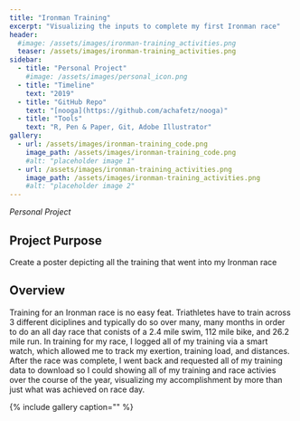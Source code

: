 ```yaml
---
title: "Ironman Training"
excerpt: "Visualizing the inputs to complete my first Ironman race"
header:
  #image: /assets/images/ironman-training_activities.png
  teaser: /assets/images/ironman-training_activities.png
sidebar:
  - title: "Personal Project"
    #image: /assets/images/personal_icon.png
  - title: "Timeline"
    text: "2019"
  - title: "GitHub Repo"
    text: "[nooga](https://github.com/achafetz/nooga)"
  - title: "Tools"
    text: "R, Pen & Paper, Git, Adobe Illustrator"
gallery:
  - url: /assets/images/ironman-training_code.png
    image_path: /assets/images/ironman-training_code.png
    #alt: "placeholder image 1"
  - url: /assets/images/ironman-training_activities.png
    image_path: /assets/images/ironman-training_activities.png
    #alt: "placeholder image 2"
---
```


*Personal Project*

## Project Purpose
Create a poster depicting all the training that went into my Ironman race

## Overview
Training for an Ironman race is no easy feat. Triathletes have to train across 3 different diciplines and typically do so over many, many months in order to do an all day race that conists of a 2.4 mile swim, 112 mile bike, and 26.2 mile run. In training for my race, I logged all of my training via a smart watch, which allowed me to track my exertion, training load, and distances. After the race was complete, I went back and requested all of my training data to download so I could showing all of my training and race activies over the course of the year, visualizing my accomplishment by more than just what was achieved on race day.



{% include gallery caption="" %}